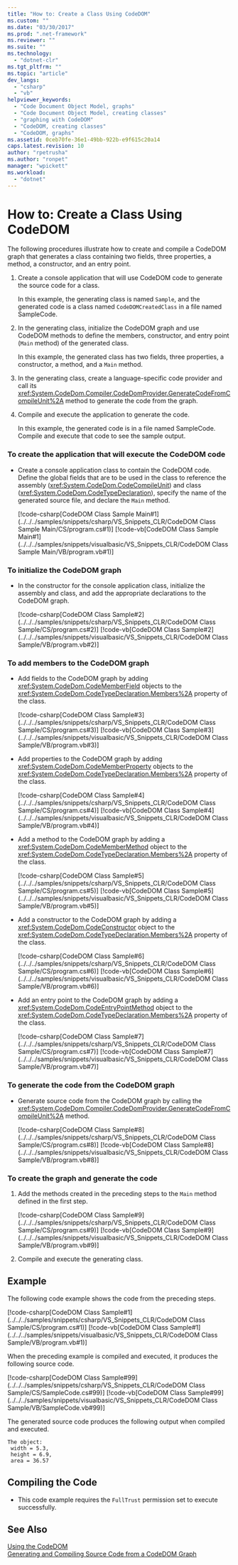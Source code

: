 ```yaml
---
title: "How to: Create a Class Using CodeDOM"
ms.custom: ""
ms.date: "03/30/2017"
ms.prod: ".net-framework"
ms.reviewer: ""
ms.suite: ""
ms.technology: 
  - "dotnet-clr"
ms.tgt_pltfrm: ""
ms.topic: "article"
dev_langs: 
  - "csharp"
  - "vb"
helpviewer_keywords: 
  - "Code Document Object Model, graphs"
  - "Code Document Object Model, creating classes"
  - "graphing with CodeDOM"
  - "CodeDOM, creating classes"
  - "CodeDOM, graphs"
ms.assetid: 0ceb70fe-36e1-49bb-922b-e9f615c20a14
caps.latest.revision: 10
author: "rpetrusha"
ms.author: "ronpet"
manager: "wpickett"
ms.workload: 
  - "dotnet"
---
```

# How to: Create a Class Using CodeDOM
The following procedures illustrate how to create and compile a CodeDOM graph that generates a class containing two fields, three properties, a method, a constructor, and an entry point.  
  
1.  Create a console application that will use CodeDOM code to generate the source code for a class.  
  
     In this example, the generating class is named `Sample`, and the generated code is a class named `CodeDOMCreatedClass` in a file named SampleCode.  
  
2.  In the generating class, initialize the CodeDOM graph and use CodeDOM methods to define the members, constructor, and entry point (`Main` method) of the generated class.  
  
     In this example, the generated class has two fields, three properties, a constructor, a method, and a `Main` method.  
  
3.  In the generating class, create a language-specific code provider and call its <xref:System.CodeDom.Compiler.CodeDomProvider.GenerateCodeFromCompileUnit%2A> method to generate the code from the graph.  
  
4.  Compile and execute the application to generate the code.  
  
     In this example, the generated code is in a file named SampleCode. Compile and execute that code to see the sample output.  
  
### To create the application that will execute the CodeDOM code  
  
- Create a console application class to contain the CodeDOM code. Define the global fields that are to be used in the class to reference the assembly (<xref:System.CodeDom.CodeCompileUnit>) and class (<xref:System.CodeDom.CodeTypeDeclaration>), specify the name of the generated source file, and declare the `Main` method.  
  
   [!code-csharp[CodeDOM Class Sample Main#1](../../../samples/snippets/csharp/VS_Snippets_CLR/CodeDOM Class Sample Main/CS/program.cs#1)]
   [!code-vb[CodeDOM Class Sample Main#1](../../../samples/snippets/visualbasic/VS_Snippets_CLR/CodeDOM Class Sample Main/VB/program.vb#1)]  
  
### To initialize the CodeDOM graph  
  
- In the constructor for the console application class, initialize the assembly and class, and add the appropriate declarations to the CodeDOM graph.  
  
   [!code-csharp[CodeDOM Class Sample#2](../../../samples/snippets/csharp/VS_Snippets_CLR/CodeDOM Class Sample/CS/program.cs#2)]
   [!code-vb[CodeDOM Class Sample#2](../../../samples/snippets/visualbasic/VS_Snippets_CLR/CodeDOM Class Sample/VB/program.vb#2)]  
  
### To add members to the CodeDOM graph  
  
- Add fields to the CodeDOM graph by adding <xref:System.CodeDom.CodeMemberField> objects to the <xref:System.CodeDom.CodeTypeDeclaration.Members%2A> property of the class.  
  
   [!code-csharp[CodeDOM Class Sample#3](../../../samples/snippets/csharp/VS_Snippets_CLR/CodeDOM Class Sample/CS/program.cs#3)]
   [!code-vb[CodeDOM Class Sample#3](../../../samples/snippets/visualbasic/VS_Snippets_CLR/CodeDOM Class Sample/VB/program.vb#3)]  
  
- Add properties to the CodeDOM graph by adding <xref:System.CodeDom.CodeMemberProperty> objects to the <xref:System.CodeDom.CodeTypeDeclaration.Members%2A> property of the class.  
  
   [!code-csharp[CodeDOM Class Sample#4](../../../samples/snippets/csharp/VS_Snippets_CLR/CodeDOM Class Sample/CS/program.cs#4)]
   [!code-vb[CodeDOM Class Sample#4](../../../samples/snippets/visualbasic/VS_Snippets_CLR/CodeDOM Class Sample/VB/program.vb#4)]  
  
- Add a method to the CodeDOM graph by adding a <xref:System.CodeDom.CodeMemberMethod> object to the <xref:System.CodeDom.CodeTypeDeclaration.Members%2A> property of the class.  
  
   [!code-csharp[CodeDOM Class Sample#5](../../../samples/snippets/csharp/VS_Snippets_CLR/CodeDOM Class Sample/CS/program.cs#5)]
   [!code-vb[CodeDOM Class Sample#5](../../../samples/snippets/visualbasic/VS_Snippets_CLR/CodeDOM Class Sample/VB/program.vb#5)]  
  
- Add a constructor to the CodeDOM graph by adding a <xref:System.CodeDom.CodeConstructor> object to the <xref:System.CodeDom.CodeTypeDeclaration.Members%2A> property of the class.  
  
   [!code-csharp[CodeDOM Class Sample#6](../../../samples/snippets/csharp/VS_Snippets_CLR/CodeDOM Class Sample/CS/program.cs#6)]
   [!code-vb[CodeDOM Class Sample#6](../../../samples/snippets/visualbasic/VS_Snippets_CLR/CodeDOM Class Sample/VB/program.vb#6)]  
  
- Add an entry point to the CodeDOM graph by adding a <xref:System.CodeDom.CodeEntryPointMethod> object to the <xref:System.CodeDom.CodeTypeDeclaration.Members%2A> property of the class.  
  
   [!code-csharp[CodeDOM Class Sample#7](../../../samples/snippets/csharp/VS_Snippets_CLR/CodeDOM Class Sample/CS/program.cs#7)]
   [!code-vb[CodeDOM Class Sample#7](../../../samples/snippets/visualbasic/VS_Snippets_CLR/CodeDOM Class Sample/VB/program.vb#7)]  
  
### To generate the code from the CodeDOM graph  
  
- Generate source code from the CodeDOM graph by calling the <xref:System.CodeDom.Compiler.CodeDomProvider.GenerateCodeFromCompileUnit%2A> method.  
  
   [!code-csharp[CodeDOM Class Sample#8](../../../samples/snippets/csharp/VS_Snippets_CLR/CodeDOM Class Sample/CS/program.cs#8)]
   [!code-vb[CodeDOM Class Sample#8](../../../samples/snippets/visualbasic/VS_Snippets_CLR/CodeDOM Class Sample/VB/program.vb#8)]  
  
### To create the graph and generate the code  
  
1. Add the methods created in the preceding steps to the `Main` method defined in the first step.  
  
    [!code-csharp[CodeDOM Class Sample#9](../../../samples/snippets/csharp/VS_Snippets_CLR/CodeDOM Class Sample/CS/program.cs#9)]
    [!code-vb[CodeDOM Class Sample#9](../../../samples/snippets/visualbasic/VS_Snippets_CLR/CodeDOM Class Sample/VB/program.vb#9)]  
  
2. Compile and execute the generating class.  
  
## Example  
 The following code example shows the code from the preceding steps.  
  
 [!code-csharp[CodeDOM Class Sample#1](../../../samples/snippets/csharp/VS_Snippets_CLR/CodeDOM Class Sample/CS/program.cs#1)]
 [!code-vb[CodeDOM Class Sample#1](../../../samples/snippets/visualbasic/VS_Snippets_CLR/CodeDOM Class Sample/VB/program.vb#1)]  
  
 When the preceding example is compiled and executed, it produces the following source code.  
  
 [!code-csharp[CodeDOM Class Sample#99](../../../samples/snippets/csharp/VS_Snippets_CLR/CodeDOM Class Sample/CS/SampleCode.cs#99)]
 [!code-vb[CodeDOM Class Sample#99](../../../samples/snippets/visualbasic/VS_Snippets_CLR/CodeDOM Class Sample/VB/SampleCode.vb#99)]  
  
 The generated source code produces the following output when compiled and executed.  
  
```  
The object:  
 width = 5.3,  
 height = 6.9,  
 area = 36.57  
```  
  
## Compiling the Code  
  
-   This code example requires the `FullTrust` permission set to execute successfully.  
  
## See Also  
 [Using the CodeDOM](../../../docs/framework/reflection-and-codedom/using-the-codedom.md)  
 [Generating and Compiling Source Code from a CodeDOM Graph](../../../docs/framework/reflection-and-codedom/generating-and-compiling-source-code-from-a-codedom-graph.md)

